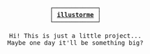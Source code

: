 <p align="center">
  <samp>
    ┌────────────┐ <br />
    │ <b><a href="https://illustorme.com" >illustorme</a></b> │<br />
    └────────────┘ <br />
    <br />
    Hi! This is just a little project... <br />
    Maybe one day it'll be something big? 
  </samp>
</p>
